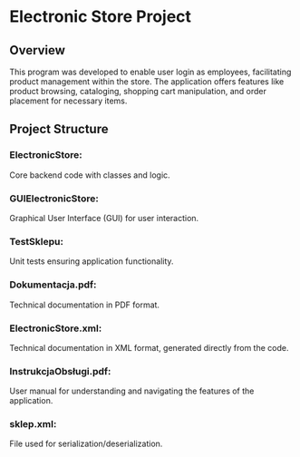 # Electronic Store Project

## Overview
This program was developed to enable user login as employees, facilitating product management within the store. The application offers features like product browsing, cataloging, shopping cart manipulation, and order placement for necessary items.

## Project Structure
### ElectronicStore: 
Core backend code with classes and logic.
### GUIElectronicStore:
Graphical User Interface (GUI) for user interaction.
### TestSklepu: 
Unit tests ensuring application functionality.
### Dokumentacja.pdf: 
Technical documentation in PDF format.
### ElectronicStore.xml: 
Technical documentation in XML format, generated directly from the code.
### InstrukcjaObsługi.pdf: 
User manual for understanding and navigating the features of the application.
### sklep.xml: 
File used for serialization/deserialization.
